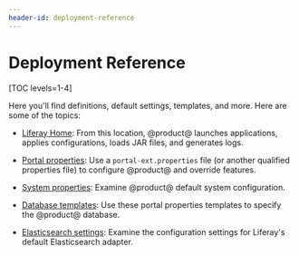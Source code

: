 ```yaml
---
header-id: deployment-reference
---
```


# Deployment Reference [](id=deployment-reference)

[TOC levels=1-4]

Here you'll find definitions, default settings, templates, and more. Here are
some of the topics:

-   [Liferay Home](/deployment/reference/-/knowledge_base/7-2/liferay-home):
    From this location, @product@ launches applications, applies configurations,
    loads JAR files, and generates logs. 

-   [Portal properties](/deployment/reference/-/knowledge_base/7-2/portal-properties): 
    Use a `portal-ext.properties` file (or another qualified properties file) to
    configure @product@ and override features. 

-   [System properties](/deployment/reference/-/knowledge_base/7-2/system-properties):
    Examine @product@ default system configuration. 

-   [Database templates](/deployment/reference/-/knowledge_base/7-2/database-templates):
    Use these portal properties templates to specify the @product@ database. 

-   [Elasticsearch settings](/deployment/reference/-/knowledge_base/7-2/elasticsearch-settings):
    Examine the configuration settings for Liferay's default Elasticsearch
    adapter. 
